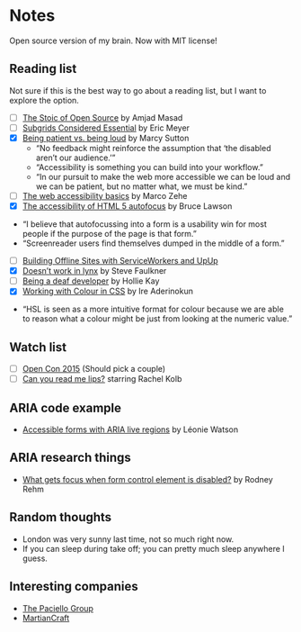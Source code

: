 # Notes
Open source version of my brain. Now with MIT license!

## Reading list

Not sure if this is the best way to go about a reading list, but I want to explore the option.

* [ ] [The Stoic of Open Source](http://amasad.me/2016/01/13/the-stoic-of-open-source/) by Amjad Masad
* [ ] [Subgrids Considered Essential](http://meyerweb.com/eric/thoughts/2016/01/15/subgrids-considered-essential/) by Eric Meyer
* [x] [Being patient vs. being loud](https://the-pastry-box-project.net/marcy-sutton/2015-april-20) by Marcy Sutton
  * “No feedback might reinforce the assumption that ‘the disabled aren’t our audience.’”
  * “Accessibility is something you can build into your workflow.”
  * “In our pursuit to make the web more accessible we can be loud and we can be patient, but no matter what, we must be kind.”
* [ ] [The web accessibility basics](https://www.marcozehe.de/2015/12/14/the-web-accessibility-basics/) by Marco Zehe
* [x] [The accessibility of HTML 5 autofocus](http://www.brucelawson.co.uk/2009/the-accessibility-of-html-5-autofocus/) by Bruce Lawson
 * “I believe that autofocussing into a form is a usability win for most people if the purpose of the page is that form.”
 * “Screenreader users find themselves dumped in the middle of a form.”
* [ ] [Building Offline Sites with ServiceWorkers and UpUp](https://dev.opera.com/articles/offline-with-upup-service-workers/)
* [x] [Doesn’t work in lynx](https://www.paciellogroup.com/blog/2014/02/doesnt-work-lynx/) by Steve Faulkner
* [ ] [Being a deaf developer](http://cruft.io/posts/deep-accessibility/) by Hollie Kay
* [x] [Working with Colour in CSS](http://bitsofco.de/working-with-colour-in-css/) by Ire Aderinokun
 * “HSL is seen as a more intuitive format for colour because we are able to reason what a colour might be just from looking at the numeric value.”

## Watch list

* [ ] [Open Con 2015](http://www.opencon2015.org/resources_opencon2015) (Should pick a couple)
* [ ] [Can you read me lips?](https://vimeo.com/148127830) starring Rachel Kolb 

## ARIA code example

* [Accessible forms with ARIA live regions](http://tink.uk/accessible-forms-with-aria-live-regions/) by Léonie Watson

## ARIA research things

* [What gets focus when form control element is disabled?](https://jsbin.com/qalujo/edit?html,js,console,output) by Rodney Rehm

## Random thoughts

* London was very sunny last time, not so much right now.
* If you can sleep during take off; you can pretty much sleep anywhere I guess.

## Interesting companies

* [The Paciello Group](http://paciellogroup.com)
* [MartianCraft](http://martiancraft.com/)
